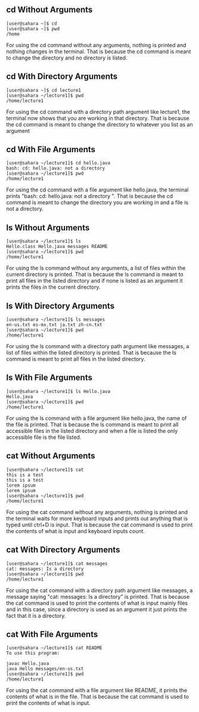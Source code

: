 <h2>cd Without Arguments</h2>

    [user@sahara ~]$ cd
    [user@sahara ~]$ pwd
    /home
    
For using the cd command without any arguments, nothing is printed and nothing changes in the terminal. That is because the cd command is meant to change the directory and no directory is listed.


<h2>cd With Directory Arguments</h2>

    [user@sahara ~]$ cd lecture1
    [user@sahara ~/lecture1]$ pwd
    /home/lecture1
    
For using the cd command with a directory path argument like lecture1, the terminal now shows that you are working in that directory. That is because the cd command is meant to change the directory to whatever you list as an argument


<h2>cd With File Arguments</h2>

    [user@sahara ~/lecture1]$ cd hello.java
    bash: cd: hello.java: not a directory 
    [user@sahara ~/lecture1]$ pwd
    /home/lecture1
    
For using the cd command with a file argument like hello.java, the terminal prints "bash: cd: hello.java: not a directory ". That is because the cd command is meant to change the directory you are working in and a file is not a directory.


<h2>ls Without Arguments</h2>

    [user@sahara ~/lecture1]$ ls
    Hello.class Hello.java messages README
    [user@sahara ~/lecture1]$ pwd
    /home/lecture1
    
For using the ls command without any arguments, a list of files within the current directory is printed. That is because the ls command is meant to print all files in the listed directory and if none is listed as an argument it prints the files in the current directory.


<h2>ls With Directory Arguments</h2>

    [user@sahara ~/lecture1]$ ls messages
    en-us.txt es-mx.txt ja.txt zh-cn.txt
    [user@sahara ~/lecture1]$ pwd
    /home/lecture1
    
For using the ls command with a directory path argument like messages, a list of files within the listed directory is printed. That is because the ls command is meant to print all files in the listed directory.


<h2>ls With File Arguments</h2>

    [user@sahara ~/lecture1]$ ls Hello.java
    Hello.java
    [user@sahara ~/lecture1]$ pwd
    /home/lecture1
    
For using the ls command with a file argument like hello.java, the name of the file is printed. That is because the ls command is meant to print all accessible files in the listed directory and when a file is listed the only accessible file is the file listed.


<h2>cat Without Arguments</h2>

    [user@sahara ~/lecture1]$ cat 
    this is a test
    this is a test
    lorem ipsum
    lorem ipsum
    [user@sahara ~/lecture1]$ pwd
    /home/lecture1
    
For using the cat command without any arguments, nothing is printed and the terminal waits for more keyboard inputs and prints out anything that is typed until ctrl+D is input. That is because the cat command is used to print the contents of what is input and keyboard inputs count.


<h2>cat With Directory Arguments</h2>

    [user@sahara ~/lecture1]$ cat messages
    cat: messages: Is a directory
    [user@sahara ~/lecture1]$ pwd
    /home/lecture1
    
For using the cat command with a directory path argument like messages, a message saying "cat: messages: Is a directory" is printed. That is because the cat command is used to print the contents of what is input mainly files and in this case, since a directory is used as an argument it just prints the fact that it is a directory.


<h2>cat With File Arguments</h2>

    [user@sahara ~/lecture1]$ cat README
    To use this program:

    javac Hello.java
    java Hello messages/en-us.txt
    [user@sahara ~/lecture1]$ pwd
    /home/lecture1
    
For using the cat command with a file argument like README, it prints the contents of what is in the file. That is because the cat command is used to print the contents of what is input.
